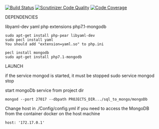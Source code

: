 [![Build Status](https://travis-ci.org/GavukaAlexandr/SqlToMongo.svg?branch=master)](https://travis-ci.org/GavukaAlexandr/SqlToMongo)
[![Scrutinizer Code Quality](https://scrutinizer-ci.com/g/GavukaAlexandr/SqlToMongo/badges/quality-score.png?b=dev)](https://scrutinizer-ci.com/g/GavukaAlexandr/SqlToMongo/?branch=dev)
[![Code Coverage](https://scrutinizer-ci.com/g/GavukaAlexandr/SqlToMongo/badges/coverage.png?b=master)](https://scrutinizer-ci.com/g/GavukaAlexandr/SqlToMongo/?branch=master)

DEPENDENCIES

libyaml-dev
yaml php extensions
php7.1-mongodb
````
sudo apt-get install php-pear libyaml-dev
sudo pecl install yaml
You should add "extension=yaml.so" to php.ini

pecl install mongodb
sudo apt-get install php7.1-mongodb

````

LAUNCH

if the service mongod is started, it must be stopped
sudo service mongod stop

start mongoDb service from project dir
````
mongod --port 27017 --dbpath PROJECTS_DIR.../sql_to_mongo/mongoDb
````

Change host in ./Config/config.yml if you need to access the MongoDB
from the container docker on the host machine
````
host: '172.17.0.1'
````
